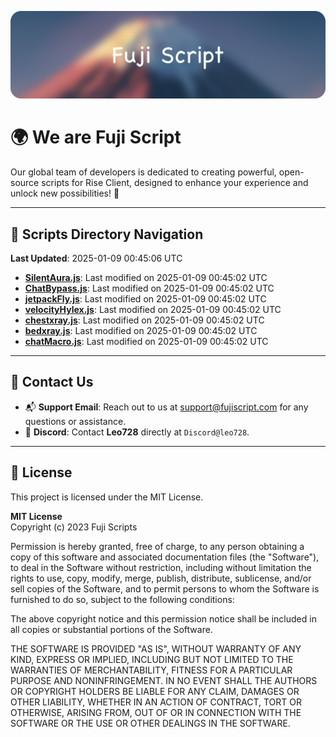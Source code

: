 ![Banner](.github/b.webp)

# 🌍 **We are Fuji Script**

Our global team of developers is dedicated to creating powerful, open-source scripts for Rise Client, designed to enhance your experience and unlock new possibilities! 🌟

---
<!-- SCRIPTS_NAVIGATION_START -->
## 📂 **Scripts Directory Navigation**

**Last Updated**: 2025-01-09 00:45:06 UTC

- **[SilentAura.js](scripts/SilentAura.js)**: Last modified on 2025-01-09 00:45:02 UTC
- **[ChatBypass.js](scripts/ChatBypass.js)**: Last modified on 2025-01-09 00:45:02 UTC
- **[jetpackFly.js](scripts/jetpackFly.js)**: Last modified on 2025-01-09 00:45:02 UTC
- **[velocityHylex.js](scripts/velocityHylex.js)**: Last modified on 2025-01-09 00:45:02 UTC
- **[chestxray.js](scripts/chestxray.js)**: Last modified on 2025-01-09 00:45:02 UTC
- **[bedxray.js](scripts/bedxray.js)**: Last modified on 2025-01-09 00:45:02 UTC
- **[chatMacro.js](scripts/chatMacro.js)**: Last modified on 2025-01-09 00:45:02 UTC

<!-- SCRIPTS_NAVIGATION_END -->

---

## 💬 **Contact Us**  
- 📬 **Support Email**: Reach out to us at [support@fujiscript.com](mailto:support@fujiscript.com) for any questions or assistance.  
- 💬 **Discord**: Contact **Leo728** directly at `Discord@leo728`.

---

## 📜 **License**

This project is licensed under the MIT License.  

**MIT License**  
Copyright (c) 2023 Fuji Scripts  

Permission is hereby granted, free of charge, to any person obtaining a copy of this software and associated documentation files (the "Software"), to deal in the Software without restriction, including without limitation the rights to use, copy, modify, merge, publish, distribute, sublicense, and/or sell copies of the Software, and to permit persons to whom the Software is furnished to do so, subject to the following conditions:  

The above copyright notice and this permission notice shall be included in all copies or substantial portions of the Software.  

THE SOFTWARE IS PROVIDED "AS IS", WITHOUT WARRANTY OF ANY KIND, EXPRESS OR IMPLIED, INCLUDING BUT NOT LIMITED TO THE WARRANTIES OF MERCHANTABILITY, FITNESS FOR A PARTICULAR PURPOSE AND NONINFRINGEMENT. IN NO EVENT SHALL THE AUTHORS OR COPYRIGHT HOLDERS BE LIABLE FOR ANY CLAIM, DAMAGES OR OTHER LIABILITY, WHETHER IN AN ACTION OF CONTRACT, TORT OR OTHERWISE, ARISING FROM, OUT OF OR IN CONNECTION WITH THE SOFTWARE OR THE USE OR OTHER DEALINGS IN THE SOFTWARE.  
